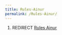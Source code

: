 ```yaml
---
title: Rules-Ainur
permalink: /Rules-Ainur/
---
```


1.  REDIRECT [Rules Ainur](Rules_Ainur "wikilink")
